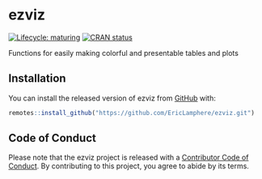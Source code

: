 
<!-- README.md is generated from README.Rmd. Please edit that file -->

# ezviz

<!-- badges: start -->

[![Lifecycle:
maturing](https://img.shields.io/badge/lifecycle-maturing-blue.svg)](https://lifecycle.r-lib.org/articles/stages.html#maturing)
[![CRAN
status](https://www.r-pkg.org/badges/version/ezviz)](https://CRAN.R-project.org/package=ezviz)
<!-- badges: end -->

Functions for easily making colorful and presentable tables and plots

## Installation

You can install the released version of ezviz from
[GitHub](https://github.com/EricLamphere/ezviz.git) with:

``` r
remotes::install_github("https://github.com/EricLamphere/ezviz.git")
```

## Code of Conduct

Please note that the ezviz project is released with a [Contributor Code
of
Conduct](https://contributor-covenant.org/version/2/0/CODE_OF_CONDUCT.html).
By contributing to this project, you agree to abide by its terms.
